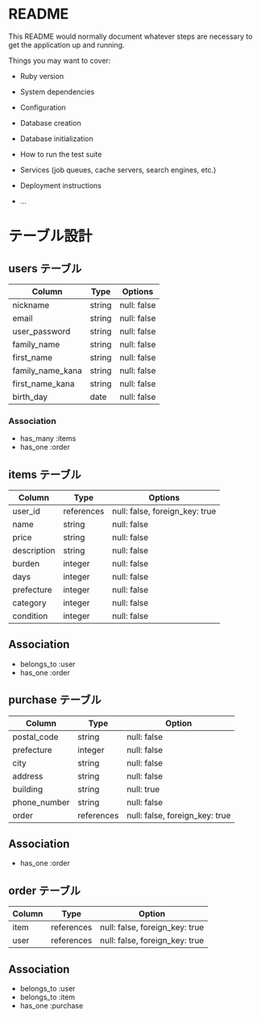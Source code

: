 # README

This README would normally document whatever steps are necessary to get the
application up and running.

Things you may want to cover:

* Ruby version

* System dependencies

* Configuration

* Database creation

* Database initialization

* How to run the test suite

* Services (job queues, cache servers, search engines, etc.)

* Deployment instructions

* ...


# テーブル設計

## users テーブル

| Column           | Type   | Options     |
| ---------------- | ------ | ----------- |
| nickname         | string | null: false |
| email            | string | null: false |
| user_password    | string | null: false |
| family_name      | string | null: false |
| first_name       | string | null: false |
| family_name_kana | string | null: false |
| first_name_kana  | string | null: false |
| birth_day        | date   | null: false |

### Association

- has_many :items
- has_one :order

## items テーブル

| Column      | Type       | Options                        |
| ----------- | ---------- | ------------------------------ |
| user_id     | references | null: false, foreign_key: true |
| name        | string     | null: false                    |
| price       | string     | null: false                    |
| description | string     | null: false                    |
| burden      | integer    | null: false                    |
| days        | integer    | null: false                    |
| prefecture  | integer    | null: false                    |
| category    | integer    | null: false                    |
| condition   | integer    | null: false                    |

## Association

- belongs_to :user
- has_one :order

## purchase テーブル

| Column       | Type       | Option                         |
| ------------ | ---------- | ------------------------------ |
| postal_code  | string     | null: false                    |
| prefecture   | integer    | null: false                    |
| city         | string     | null: false                    |
| address      | string     | null: false                    |
| building     | string     | null: true                     |
| phone_number | string     | null: false                    |
| order        | references | null: false, foreign_key: true |

## Association

- has_one :order

## order テーブル

| Column | Type       | Option                         |
| ------ | ---------- | ------------------------------ |
| item   | references | null: false, foreign_key: true |
| user   | references | null: false, foreign_key: true |

## Association

- belongs_to :user
- belongs_to :item
- has_one :purchase